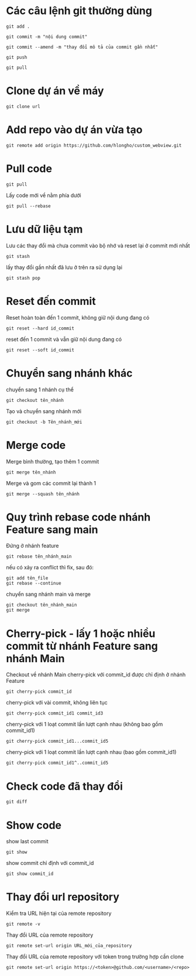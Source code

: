 # Các câu lệnh git thường dùng
```
git add .
```
```
git commit -m "nội dung commit"
```
```
git commit --amend -m "thay đổi mô tả của commit gần nhất"
```
```
git push
```
```
git pull
```
# Clone dự án về máy
```
git clone url
```

# Add repo vào dự án vừa tạo
```
git remote add origin https://github.com/hlongho/custom_webview.git
```
# Pull code
```
git pull
```
Lấy code mới về nằm phía dưới
```
git pull --rebase
```
# Lưu dữ liệu tạm 
Lưu các thay đổi mà chưa commit vào bộ nhớ và reset lại ở commit mới nhất
```
git stash
```
lấy thay đổi gần nhất đã lưu ở trên ra sử dụng lại
```
git stash pop
```
# Reset đến commit
Reset hoàn toàn đến 1 commit, không giữ nội dung đang có
```
git reset --hard id_commit
```
reset đến 1 commit và vẫn giữ nội dung đang có
```
git reset --soft id_commit
```
# Chuyển sang nhánh khác
chuyển sang 1 nhánh cụ thể
```
git checkout tên_nhánh
```
Tạo và chuyển sang nhánh mới
```
git checkout -b Tên_nhánh_mới
```
# Merge code
Merge bình thường, tạo thêm 1 commit
```
git merge tên_nhánh
```
Merge và gom các commit lại thành 1
```
git merge --squash tên_nhánh
```
# Quy trình rebase code nhánh Feature sang main
Đứng ở nhánh feature
```
git rebase tên_nhánh_main
```
nếu có xảy ra conflict thì fix, sau đó:
```
git add tên_file
git rebase --continue
```
chuyển sang nhánh main và merge
```
git checkout tên_nhánh_main
git merge
```
# Cherry-pick - lấy 1 hoặc nhiều commit từ nhánh Feature sang nhánh Main
Checkout về nhánh Main
cherry-pick với commit_id được chỉ định ở nhánh Feature
```
git cherry-pick commit_id
```
cherry-pick với vài commit, không liên tục
```
git cherry-pick commit_id1 commit_id3
```
cherry-pick với 1 loạt commit lần lượt cạnh nhau (không bao gồm commit_id1)
```
git cherry-pick commit_id1...commit_id5
```
cherry-pick với 1 loạt commit lần lượt cạnh nhau (bao gồm commit_id1)
```
git cherry-pick commit_id1^..commit_id5
```
# Check code đã thay đổi
```
git diff
```
# Show code 
show last commit
```
git show
```
show commit chỉ định với commit_id
```
git show commit_id
```

# Thay đổi url repository
Kiểm tra URL hiện tại của remote repository
```
git remote -v
```
Thay đổi URL của remote repository
```
git remote set-url origin URL_mới_của_repository
```
Thay đổi URL của remote repository với token trong trường hợp cần clone
```
git remote set-url origin https://<token>@github.com/<username>/<repo>
```
